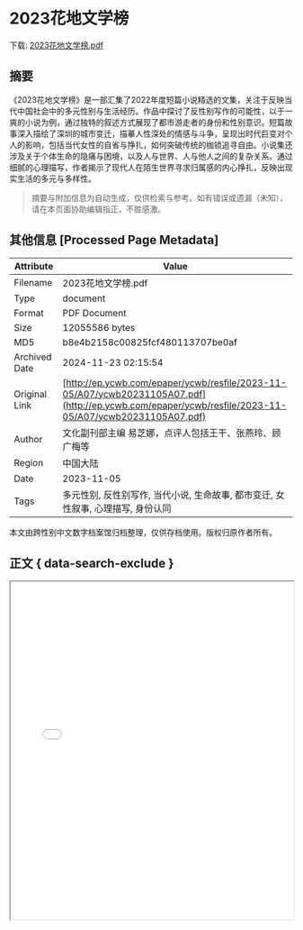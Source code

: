 # 2023花地文学榜

<!-- tcd_download_link -->
下载: <a href="../2023花地文学榜.pdf" download>2023花地文学榜.pdf</a>
<!-- tcd_download_link_end -->

## 摘要

<!-- tcd_abstract -->
《2023花地文学榜》是一部汇集了2022年度短篇小说精选的文集，关注于反映当代中国社会中的多元性别与生活经历。作品中探讨了反性别写作的可能性，以于一爽的小说为例，通过独特的叙述方式展现了都市游走者的身份和性别意识。短篇故事深入描绘了深圳的城市变迁，描摹人性深处的情感与斗争，呈现出时代巨变对个人的影响，包括当代女性的自省与挣扎，如何突破传统的枷锁追寻自由。小说集还涉及关于个体生命的隐痛与困境，以及人与世界、人与他人之间的复杂关系。通过细腻的心理描写，作者揭示了现代人在陌生世界寻求归属感的内心挣扎，反映出现实生活的多元与多样性。

<!-- tcd_abstract_end -->

> 摘要与附加信息为自动生成，仅供检索与参考。如有错误或遗漏（未知），请在本页面协助编辑指正，不胜感激。

## 其他信息 [Processed Page Metadata]

| Attribute       | Value                                  |
|-----------------|----------------------------------------|
| Filename        | 2023花地文学榜.pdf                             |
| Type            | document                                 |
| Format          | PDF Document                               |
| Size            | 12055586 bytes                           |
| MD5             | b8e4b2158c00825fcf480113707be0af                                  |
| Archived Date   | 2024-11-23 02:15:54                             |
| Original Link   | [http://ep.ycwb.com/epaper/ycwb/resfile/2023-11-05/A07/ycwb20231105A07.pdf](http://ep.ycwb.com/epaper/ycwb/resfile/2023-11-05/A07/ycwb20231105A07.pdf)                         |
| Author          | 文化副刊部主编 易芝娜，点评人包括王干、张燕玲、顾广梅等                               |
| Region          | 中国大陆                               |
| Date            | 2023-11-05                                 |
| Tags            | 多元性别, 反性别写作, 当代小说, 生命故事, 都市变迁, 女性叙事, 心理描写, 身份认同                                 |

本文由跨性别中文数字档案馆归档整理，仅供存档使用。版权归原作者所有。


## 正文 { data-search-exclude }

<!-- tcd_main_text -->
<iframe src="../2023花地文学榜.pdf" width="100%" height="600px">
    <p>无法显示PDF，请下载查看。</p>
</iframe>
<!-- tcd_main_text_end -->

